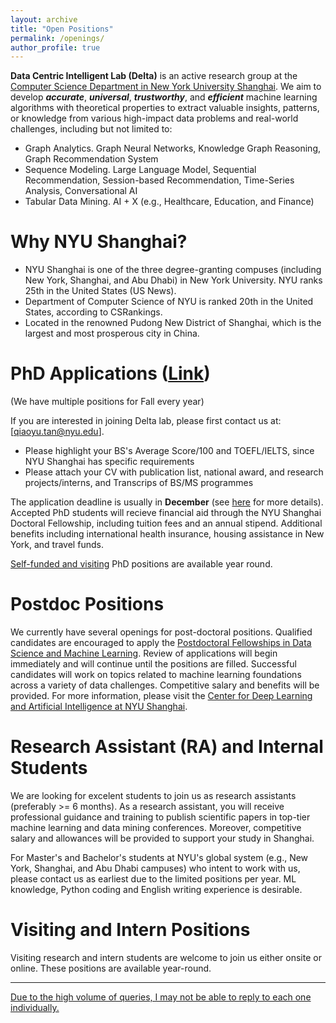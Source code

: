 ```yaml
---
layout: archive
title: "Open Positions"
permalink: /openings/
author_profile: true
---
```

**Data Centric Intelligent Lab (Delta)** is an active research group at the [Computer Science Department in New York University Shanghai](https://shanghai.nyu.edu/academics/majors/computer-science). We aim to develop **_accurate_**, **_universal_**, **_trustworthy_**, and **_efficient_** machine learning algorithms with theoretical properties to extract valuable insights, patterns, or knowledge from various high-impact data problems and real-world challenges, including but not limited to:
- Graph Analytics. Graph Neural Networks, Knowledge Graph Reasoning, Graph Recommendation System
- Sequence Modeling. Large Language Model, Sequential Recommendation, Session-based Recommendation, Time-Series Analysis, Conversational AI 
- Tabular Data Mining. AI + X (e.g., Healthcare, Education, and Finance) 

# Why NYU Shanghai?
- NYU Shanghai is one of the three degree-granting compuses (including New York, Shanghai, and Abu Dhabi) in New York University. NYU ranks 25th in the United States (US News).
- Department of Computer Science of NYU is ranked 20th in the United States, according to CSRankings.
- Located in the renowned Pudong New District of Shanghai, which is the largest and most prosperous city in China. 


# PhD Applications ([Link](https://shanghai.nyu.edu/academics/graduate/computer-science-phd-program))
(We have multiple positions for Fall every year)

If you are interested in joining Delta lab, please first contact us at: [<a href="mailto:qiaoyu.tan@nyu.edu">qiaoyu.tan@nyu.edu</a>].
- Please highlight your BS's Average Score/100 and TOEFL/IELTS, since NYU Shanghai has specific requirements
- Please attach your CV with publication list, national award, and research projects/interns, and Transcrips of BS/MS programmes

The application deadline is usually in **December** (see [here](https://shanghai.nyu.edu/academics/graduate/computer-science-phd-program) for more details). Accepted PhD students will recieve financial aid through the NYU Shanghai Doctoral Fellowship, including tuition fees and an annual stipend. Additional benefits including international health insurance, housing assistance in New York, and travel funds.

<u>Self-funded and visiting</u> PhD positions are available year round.

# Postdoc Positions
We currently have several openings for post-doctoral positions. Qualified candidates are encouraged to apply the [Postdoctoral Fellowships in Data Science and Machine Learning](https://apply.interfolio.com/122256). Review of applications will begin immediately and will continue until the positions are filled. Successful candidates will work on topics related to machine learning foundations across a variety of data challenges. Competitive salary and benefits will be provided. For more information, please visit the [Center for Deep Learning and Artificial Intelligence at NYU Shanghai](https://dail.shanghai.nyu.edu/).

# Research Assistant (RA) and Internal Students
We are looking for excelent students to join us as research assistants (preferably >= 6 months). As a research assistant, you will receive professional guidance and training to publish scientific papers in top-tier machine learning and data mining conferences. Moreover, competitive salary and allowances will be provided to support your study in Shanghai.

For Master's and Bachelor's students at NYU's global system (e.g., New York, Shanghai, and Abu Dhabi campuses) who intent to work with us, please contact us as earliest due to the limited positions per year. ML knowledge, Python coding and English writing experience is desirable.

# Visiting and Intern Positions
Visiting research and intern students are welcome to join us either onsite or online. These positions are available year-round. 

<hr>
<u>Due to the high volume of queries, I may not be able to reply to each one individually.</u>
